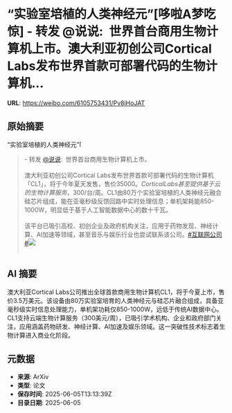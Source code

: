 # “实验室培植的人类神经元”[哆啦A梦吃惊] - 转发 @说说:&ensp;世界首台商用生物计算机上市。澳大利亚初创公司Cortical Labs发布世界首款可部署代码的生物计算机...

**URL**: https://weibo.com/6105753431/Pv8jHoJAT

## 原始摘要

“实验室培植的人类神经元”<span class="url-icon"><img alt="[哆啦A梦吃惊]" src="https://h5.sinaimg.cn/m/emoticon/icon/doraemon/dr_01chijing-31d5542cca.png" style="width:1em; height:1em;" referrerpolicy="no-referrer"></span><br><blockquote> - 转发 <a href="https://weibo.com/1864763962" target="_blank">@说说</a>: 世界首台商用生物计算机上市。<br><br>澳大利亚初创公司Cortical Labs发布世界首款可部署代码的生物计算机「CL1」，将于今年夏天发售，售价35000$。Cortical Labs甚至提供基于云的生物计算服务，300$/台/周。CL1由80万个实验室培植的人类神经元融合硅芯片组成，能在亚毫秒级反馈回路中实时处理信息；单机架耗能850-1000W，明显低于基于人工智能数据中心的数十千瓦。<br><br>该平台已吸引高校、初创企业及政府机构关注，应用于药物发现、神经计算、AI加速等领域，甚至音乐与娱乐行业也尝试联系该公司。<a href="https://m.weibo.cn/search?containerid=231522type%3D1%26t%3D10%26q%3D%23%E4%BA%92%E8%81%94%E7%BD%91%E5%85%AC%E5%8F%B8%23&amp;isnewpage=1" data-hide=""><span class="surl-text">#互联网公司#</span></a><img style="" src="https://tvax1.sinaimg.cn/large/6f260a3aly1i24ghpcq8lj20xc0goac7.jpg" referrerpolicy="no-referrer"><br><br></blockquote>

## AI 摘要

澳大利亚Cortical Labs公司推出全球首款商用生物计算机CL1，将于今夏上市，售价3.5万美元。该设备由80万实验室培育的人类神经元与硅芯片融合组成，具备亚毫秒级实时信息处理能力，单机架功耗仅850-1000W，远低于传统AI数据中心。CL1支持云端生物计算服务（300美元/周），已吸引学术机构、企业和政府部门关注，应用涵盖药物研发、神经计算、AI加速及娱乐领域。这一突破性技术标志着生物计算进入商业化阶段。

## 元数据

- **来源**: ArXiv
- **类型**: 论文
- **保存时间**: 2025-06-05T13:13:39Z
- **目录日期**: 2025-06-05
